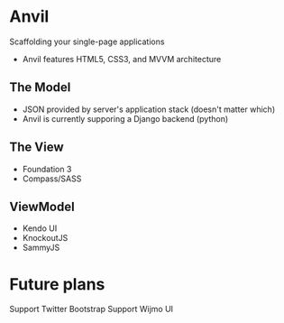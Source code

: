 Anvil
=====

Scaffolding your single-page applications

* Anvil features HTML5, CSS3, and MVVM architecture

## The Model

* JSON provided by server's application stack (doesn't matter which)
* Anvil is currently supporing a Django backend (python)


## The View

* Foundation 3
* Compass/SASS


## ViewModel

* Kendo UI
* KnockoutJS
* SammyJS


# Future plans

Support Twitter Bootstrap
Support Wijmo UI

